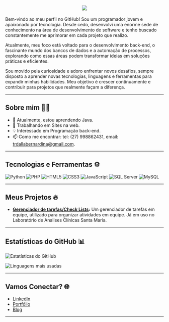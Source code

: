 <h1 align="center">
  <img src="https://readme-typing-svg.herokuapp.com/?font=Righteous&size=35&center=true&vCenter=true&width=500&height=70&duration=4000&color=FFFFFF&lines=Olá!+👋👋;+Me+Chamo+Thiago+Reis!!;" />
</h1>

Bem-vindo ao meu perfil no GitHub! Sou um programador jovem e apaixonado por tecnologia. Desde cedo, desenvolvi uma enorme sede de conhecimento na área de desenvolvimento de software e tenho buscado constantemente me aprimorar em cada projeto que realizo.

Atualmente, meu foco está voltado para o desenvolvimento back-end, o fascinante mundo dos bancos de dados e a automação de processos, explorando como essas áreas podem transformar ideias em soluções práticas e eficientes.

Sou movido pela curiosidade e adoro enfrentar novos desafios, sempre disposto a aprender novas tecnologias, linguagens e ferramentas para expandir minhas habilidades. Meu objetivo é crescer continuamente e contribuir para projetos que realmente façam a diferença.

---

## Sobre mim 🧑‍💻
- 🌱 Atualmente, estou aprendendo Java.
- 🔭 Trabalhando em Sites na web.
- 💡 Interessado em Programação back-end.
- 📫 Como me encontrar: tel: (27) 998862431, email: trdallabernardina@gmail.com.

---

## Tecnologias e Ferramentas ⚙️
![Python](https://img.shields.io/badge/-Python-3776AB?style=flat&logo=python&logoColor=white)
![PHP](https://img.shields.io/badge/-PHP-777BB4?style=flat&logo=php&logoColor=white)
![HTML5](https://img.shields.io/badge/-HTML5-E34F26?style=flat&logo=html5&logoColor=white)
![CSS3](https://img.shields.io/badge/-CSS3-1572B6?style=flat&logo=css3&logoColor=white)
![JavaScript](https://img.shields.io/badge/-JavaScript-F7DF1E?style=flat&logo=javascript&logoColor=black)
![SQL Server](https://img.shields.io/badge/-SQL%20Server-CC2927?style=flat&logo=microsoft-sql-server&logoColor=white)
![MySQL](https://img.shields.io/badge/-MySQL-4479A1?style=flat&logo=mysql&logoColor=white)

---

## Meus Projetos 🔥
- **[Gerenciador de tarefas/Check Lists]([link-do-repositorio](https://github.com/tbernardina/Check-List-Gerenciavel.git)):** Um gerenciador de tarefas em equipe, utilizado para organizar atividades em equipe. Já em uso no Laboratório de Analises Clínicas Santa Maria.

---

## Estatísticas do GitHub 📊
![Estatísticas do GitHub](https://github-readme-stats.vercel.app/api?username=tbernardina&show_icons=true&theme=radical)

![Linguagens mais usadas](https://github-readme-stats.vercel.app/api/top-langs/?username=tbernardina&layout=compact&theme=radical)

---

## Vamos Conectar? 🌐
- [LinkedIn](https://www.linkedin.com/in/thiago-reis-dalla-bernardina-6aa41b2b9/)
- [Portfólio](link)
- [Blog](link)

---
